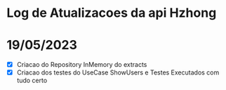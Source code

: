 # Log de Atualizacoes da api Hzhong

# 19/05/2023 

- [x] Criacao do Repository InMemory do extracts
- [X] Criacao dos testes do UseCase ShowUsers e Testes Executados com tudo certo
